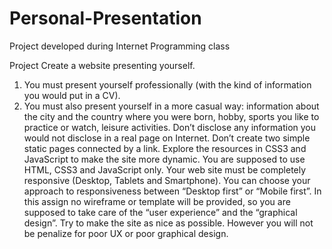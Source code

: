 # Personal-Presentation
Project developed during Internet Programming class

Project
Create a website presenting yourself.
1. You must present yourself professionally (with the kind of information you would put in a CV).
2. You must also present yourself in a more casual way: information about the city and the country where you were born, hobby, sports you like to practice or watch, leisure activities. 
Don’t disclose any information you would not disclose in a real page on Internet.
Don’t create two simple static pages connected by a link. Explore the resources in CSS3 and JavaScript to make the site more dynamic.
You are supposed to use HTML, CSS3 and JavaScript only. Your web site must be completely responsive (Desktop, Tablets and Smartphone).
You can choose your approach to responsiveness between “Desktop first” or “Mobile first”.
In this assign no wireframe or template will be provided, so you are supposed to take care of the “user experience” and the “graphical design”. 
Try to make the site as nice as possible. 
However you will not be penalize for poor UX or poor graphical design.
